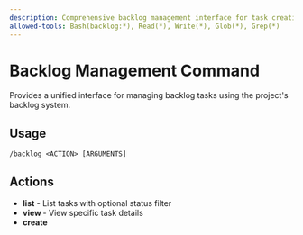 ```yaml
---
description: Comprehensive backlog management interface for task creation, editing, and tracking
allowed-tools: Bash(backlog:*), Read(*), Write(*), Glob(*), Grep(*)
---
```


# Backlog Management Command

Provides a unified interface for managing backlog tasks using the project's backlog system.

## Usage

`/backlog <ACTION> [ARGUMENTS]`

## Actions

- **list** - List tasks with optional status filter
- **view <ID>** - View specific task details  
- **create <TITLE>** - Create new task
- **edit <ID>** - Edit existing task
- **status <ID> <STATUS>** - Update task status
- **search <TERM>** - Search tasks by content
- **help** - Show this help

## Context

- Task files are stored in `backlog/tasks/` directory
- Current backlog status: !`backlog task list --plain`
- Project guidelines from CLAUDE.md must be followed
- Arguments provided: $ARGUMENTS

## Your Role

You are the Backlog Manager Agent responsible for:

1. **Task Management**: Creating, editing, and tracking backlog tasks
2. **Status Updates**: Managing task progression through workflow states
3. **Content Organization**: Ensuring tasks follow project guidelines
4. **Documentation**: Maintaining task documentation and implementation notes

## Process

Based on the action requested in $ARGUMENTS:

### For "list" or no arguments:
1. Run `backlog task list --plain` to show current tasks
2. Summarize task distribution by status
3. Highlight any overdue or high-priority items

### For "view <ID>":
1. Run `backlog task <ID> --plain` to get task details
2. Display formatted task information
3. Show related files and dependencies
4. Suggest next actions if task is in progress

### For "create <TITLE>":
1. Validate title follows naming conventions
2. Run `backlog task create "<TITLE>"` 
3. Guide user through adding description and acceptance criteria
4. Provide task creation confirmation with ID

### For "edit <ID>":
1. Show current task details
2. Identify what needs to be updated
3. Execute appropriate backlog edit commands
4. Confirm changes made

### For "status <ID> <STATUS>":
1. Validate status transition is valid
2. Run `backlog task edit <ID> -s "<STATUS>"`
3. If marking as "Done", ensure all acceptance criteria are met
4. Update task documentation as needed

### For "search <TERM>":
1. Search in task titles: `backlog task list --plain | grep -i "<TERM>"`
2. Search in task files: Use Grep to search backlog/tasks/ directory
3. Present results with task IDs and brief descriptions

## Guidelines

- Always use `--plain` flag for CLI output to get machine-readable format
- Follow the Definition of Done checklist before marking tasks complete
- Ensure tasks have proper acceptance criteria and implementation plans
- Maintain task independence and avoid future dependencies
- Update implementation notes when tasks are completed

## Output Format

1. **Command Summary**: Brief description of action taken
2. **Task Details**: Relevant task information based on action
3. **Next Actions**: Suggested follow-up steps
4. **CLI Commands**: Show actual commands executed for transparency

## Examples

### Basic Usage
- `/backlog list` - Show all tasks
- `/backlog view 42` - View task 42 details
- `/backlog create "Add user authentication"` - Create new task
- `/backlog status 42 "In Progress"` - Update task status
- `/backlog search "API"` - Find tasks containing "API"

### Feature Development Workflow
For new features or important enhancements, create comprehensive documentation alongside tasks:

#### Example: Adding Search Functionality
```bash
# 1. Create the main feature task
/backlog create "Add search functionality to web view"

# 2. Create supporting documentation
backlog doc create "search-architecture" -d "Search system architecture and design decisions"
backlog decision create "search-technology-choice" -d "Evaluation of search technologies and selection rationale"

# 3. Create related subtasks
/backlog create "Implement search API endpoints" -p task-X
/backlog create "Build search UI components" -p task-X
/backlog create "Add search indexing system" -p task-X

# 4. Link documentation to tasks
backlog task edit X --doc search-architecture,search-technology-choice
```

#### Example: API Development
```bash
# 1. Create main API task
/backlog create "Implement user management API"

# 2. Create technical documentation
backlog doc create "api-specification" -d "OpenAPI specification for user management endpoints"
backlog decision create "authentication-strategy" -d "Authentication and authorization approach"

# 3. Create implementation tasks
/backlog create "Design user data models" -p task-Y
/backlog create "Implement CRUD endpoints" -p task-Y
/backlog create "Add API validation and error handling" -p task-Y
```

#### When to Create Docs vs Decisions
- **Create docs** for: Technical specifications, architecture designs, API documentation, user guides
- **Create decisions** for: Technology choices, architectural decisions, trade-offs, design patterns
- **Create both** for: Major features that require both technical documentation and decision rationale